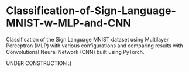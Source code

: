 # Classification-of-Sign-Language-MNIST-w-MLP-and-CNN
Classification of the Sign Language MNIST dataset using Multilayer Perceptron (MLP) with various configurations and comparing results with Convolutional Neural Network (CNN) built using PyTorch.

UNDER CONSTRUCTION :)
